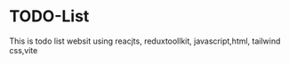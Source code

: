 # TODO-List
This is todo list websit using  reacjts, reduxtoollkit, javascript,html,  tailwind css,vite
